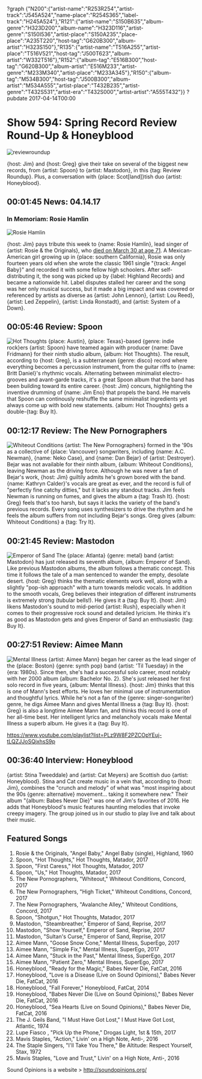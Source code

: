 ?graph {"N200":{"artist-name":"R253R254","artist-track":"J545A524","name-place":"R254S365","label-track":"H245A524"},"R121":{"artist-name":"S150B635","album-genre":"H323D200","album-name":"H323D116","artist-genre":"S150I536","artist-place":"S150A235","place-place":"A235T220","host-tag":"G620B300","album-artist":"H323S150"},"R135":{"artist-name":"T516A255","artist-place":"T516V521","host-tag":"J500T623","album-artist":"W332T516"},"R152":{"album-tag":"E516B300","host-tag":"G620B300","album-artist":"E516M233","artist-genre":"M233M340","artist-place":"M233A345"},"R150":{"album-tag":"M534B300","host-tag":"J500B300","album-artist":"M534A555","artist-place":"T432B235","artist-genre":"T432S531","artist-era":"T432S000","artist-artist":"A555T432"}}
?pubdate 2017-04-14T00:00

# Show 594: Spring Record Review Round-Up & Honeyblood

![reviewroundup](http://sound-images.s3.amazonaws.com/images/2016/reviewroundup17.jpg)

{host: Jim} and {host: Greg} give their take on several of the biggest new records, from {artist: Spoon} to {artist: Mastodon}, in this {tag: Review Roundup}. Plus, a conversation with {place: Scot[land]}tish duo {artist: Honeyblood}.


## 00:01:45 News: 04.14.17
### In Memoriam: Rosie Hamlin
![Rosie Hamlin](https://sound-images.s3.amazonaws.com/images/2017/rosie-hamlin.jpg)

{host: Jim} pays tribute this week to {name: Rosie Hamlin}, lead singer of {artist: Rosie & the Originals}, who [died on March 30 at age 71](http://www.billboard.com/articles/news/7744493/rosie-hamlin-singer-rosie-and-the-originals-angel-baby-dies-at-71). A Mexican-American girl growing up in {place: southern California}, Rosie was only fourteen years old when she wrote the classic 1961 single "{track: Angel Baby}" and recorded it with some fellow high schoolers. After self-distributing it, the song was picked up by {label: Highland Records} and became a nationwide hit. Label disputes stalled her career and the song was her only musical success, but it made a big impact and was covered or referenced by artists as diverse as {artist: John Lennon}, {artist: Lou Reed}, {artist: Led Zeppelin}, {artist: Linda Ronstadt}, and {artist: System of a Down}. 

## 00:05:46 Review: Spoon
![Hot Thoughts](http://is4.mzstatic.com/image/thumb/Music122/v4/eb/26/07/eb26072f-6a74-f61a-53d2-cc2854d90c66/source/600x600bb.jpg "703784/1193362145")
{place: Austin}, {place: Texas}-based {genre: indie rock}ers {artist: Spoon} have teamed again with producer {name: Dave Fridmann} for their ninth studio album, {album: Hot Thoughts}. The result, according to {host: Greg}, is a subterranean {genre: disco} record where everything becomes a percussion instrument, from the guitar riffs to {name: Britt Daniel}'s rhythmic vocals. Alternating between minimalist electro-grooves and avant-garde tracks, it's a great Spoon album that the band has been building toward its entire career. {host: Jim} concurs, highlighting the inventive drumming of {name: Jim Eno} that propels the band. He marvels that Spoon can continously reshuffle the same minimalist ingredients yet always come up with bold new statements. {album: Hot Thoughts} gets a double-{tag: Buy It}.

## 00:12:17 Review: The New Pornographers
![Whiteout Conditions](http://is1.mzstatic.com/image/thumb/Music122/v4/8d/01/40/8d01406a-cbc4-bdcd-00f8-af3f85d9b325/source/600x600bb.jpg "4978498/1196953175")
{artist: The New Pornographers} formed in the '90s as a collective of {place: Vancouver} songwriters, including {name: A.C. Newman}, {name: Neko Case}, and {name: Dan Bejar} of {artist: Destroyer}. Bejar was not available for their ninth album, {album: Whiteout Conditions}, leaving Newman as the driving force. Although he was never a fan of Bejar's work, {host: Jim} guiltily admits he's grown bored with the band. {name: Kathryn Calder}'s vocals are great as ever, and the record is full of "perfectly fine catchy ditties," but it lacks any standout tracks. Jim feels Newman is running on fumes, and gives the album a {tag: Trash It}. {host: Greg} feels that's too harsh, but says it lacks the variety of the band's previous records. Every song uses synthesizers to drive the rhythm and he feels the album suffers from not including Bejar's songs. Greg gives {album: Whiteout Conditions} a {tag: Try It}.

## 00:21:45 Review: Mastodon
![Emperor of Sand](http://is4.mzstatic.com/image/thumb/Music111/v4/2a/e8/12/2ae8122a-ed22-4d0c-e062-23d04655e574/source/600x600bb.jpg "65922937/1195230194")
The {place: Atlanta} {genre: metal} band {artist: Mastodon} has just released its seventh album, {album: Emperor of Sand}. Like previous Mastodon albums, the album follows a thematic concept. This time it follows the tale of a man sentenced to wander the  empty, desolate desert. {host: Greg} thinks the thematic elements work well, along with a slightly "pop-ish approach" with a turn towards melodic vocals. In addition to the smooth vocals, Greg believes their integration of different instruments is extremely strong (tubular bells!). He gives it a {tag: Buy It}. {host: Jim} likens Mastodon's sound to mid-period {artist: Rush}, especially when it comes to their progressive rock sound and detailed lyricism. He thinks it's as good as Mastodon gets and gives Emperor of Sand an enthusiastic {tag: Buy It}.

## 00:27:51 Review: Aimee Mann
![Mental Illness](http://is1.mzstatic.com/image/thumb/Music111/v4/79/d5/95/79d5951c-1066-148c-c90f-94f883a4c029/source/600x600bb.jpg "115825/1188948781")
{artist: Aimee Mann} began her career as the lead singer of the {place: Boston} {genre: synth pop} band {artist: 'Til Tuesday} in the {era: 1980s}. Since then, she's had a successful solo career, most notably with her 2000 album {album: Bachelor No. 2}. She's just released her first solo record in five years, {album: Mental Illness}. {host: Jim} thinks that this is one of Mann's best efforts. He loves her minimal use of instrumentation and thoughtful lyrics. While he's not a fan of the {genre: singer-songwriter} genre, he digs Aimee Mann and gives Mental Illness a {tag: Buy It}. {host: Greg} is also a longtime Aimee Mann fan, and thinks this record is one of her all-time best. Her intelligent lyrics and melancholy vocals make Mental Illness a superb album. He gives it a {tag: Buy It}.

https://www.youtube.com/playlist?list=PLz9W8F2PZCOpYEuj-tLQZJJoSQjxhsS9p

## 00:36:40 Interview: Honeyblood
   {artist: Stina Tweeddale} and {artist: Cat Meyers} are Scottish duo {artist: Honeyblood}. Stina and Cat create music in a vein that, according to {host: Jim}, combines the "crunch and melody" of what was "most inspiring about the 90s {genre: alternative} movement... taking it somewhere new."
 Their album "{album: Babes Never Die}" was one of Jim's favorites of 2016. He adds that Honeyblood's music features haunting melodies that invoke creepy imagery.
The group joined us in our studio to play live and talk about their music.



## Featured Songs

1. Rosie & the Originals, "Angel Baby," Angel Baby (single), Highland, 1960
1. Spoon, "Hot Thoughts," Hot Thoughts, Matador, 2017
1. Spoon, "First Caress," Hot Thoughts, Matador, 2017
1. Spoon, "Us," Hot Thoughts, Matador, 2017
1. The New Pornographers, "Whiteout," Whiteout Conditions, Concord, 2017
1. The New Pornographers, "High Ticket," Whiteout Conditions, Concord, 2017
1. The New Pornographers, "Avalanche Alley," Whiteout Conditions, Concord, 2017
1. Spoon, "Shotgun," Hot Thoughts, Matador, 2017
1. Mastodon, "Steambreather," Emperor of Sand, Reprise, 2017
1. Mastodon, "Show Yourself," Emperor of Sand, Reprise, 2017
1. Mastodon, "Sultan's Curse," Emperor of Sand, Reprise, 2017
1. Aimee Mann, "Goose Snow Cone," Mental Illness, SuperEgo, 2017
1. Aimee Mann, "Simple Fix," Mental Illness, SuperEgo, 2017
1. Aimee Mann, "Stuck in the Past," Mental Illness, SuperEgo, 2017
1. Aimee Mann, "Patient Zero," Mental Illness, SuperEgo, 2017
1. Honeyblood, "Ready for the Magic," Babes Never Die, FatCat, 2016
1. Honeyblood, "Love is a Disease (Live on Sound Opinions)," Babes Never Die, FatCat, 2016
1. Honeyblood, "Fall Forever," Honeyblood, FatCat, 2014
1. Honeyblood, "Babes Never Die (Live on Sound Opinions)," Babes Never Die, FatCat, 2016
1. Honeyblood, "Sea Hearts (Live on Sound Opinions)," Babes Never Die, FatCat, 2016
1. The J. Geils Band, "I Must Have Got Lost," I Must Have Got Lost, Atlantic, 1974
1. Lupe Fiasco , "Pick Up the Phone," Drogas Light, 1st & 15th, 2017
1. Mavis Staples, "Action," Livin' on a High Note, Anti-, 2016
1. The Staple Singers, "I'll Take You There," Be Altitude: Respect Yourself, Stax, 1972
1. Mavis Staples, "Love and Trust," Livin' on a High Note, Anti-, 2016

Sound Opinions is a website > http://soundopinions.org/